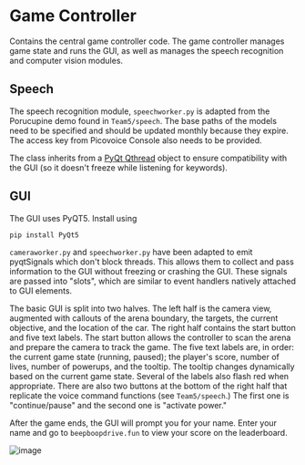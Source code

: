 # Game Controller
Contains the central game controller code. The game controller manages game state and runs the GUI, as well as manages the speech recognition and computer vision modules.

## Speech
The speech recognition module, `speechworker.py` is adapted from the Porucupine demo found in `Team5/speech`. The base paths of the models need to be specified and should be updated monthly because they expire. The access key from Picovoice Console also needs to be provided.

The class inherits from a [PyQt Qthread](https://doc.qt.io/qtforpython/PySide6/QtCore/QThread.html) object to ensure compatibility with the GUI (so it doesn't freeze while listening for keywords). 

## GUI
The GUI uses PyQT5. Install using 

```
pip install PyQt5
```

`cameraworker.py` and `speechworker.py` have been adapted to emit pyqtSignals which don't block threads. This allows them to collect and pass information to the GUI without freezing or crashing the GUI. These signals are passed into "slots", which are similar to event handlers natively attached to GUI elements.

The basic GUI is split into two halves. The left half is the camera view, augmented with callouts of the arena boundary, the targets, the current objective, and the location of the car. The right half contains the start button and five text labels. The start button allows the controller to scan the arena and prepare the camera to track the game. The five text labels are, in order: the current game state (running, paused); the player's score, number of lives, number of powerups, and the tooltip. The tooltip changes dynamically based on the current game state. Several of the labels also flash red when appropriate. There are also two buttons at the bottom of the right half that replicate the voice command functions (see `Team5/speech`.) The first one is "continue/pause" and the second one is "activate power."

After the game ends, the GUI will prompt you for your name. Enter your name and go to `beepboopdrive.fun` to view your score on the leaderboard.

![image](https://user-images.githubusercontent.com/20711319/146618508-3b1a1ae5-758b-41c1-85a7-5e993c7acf0e.png)
